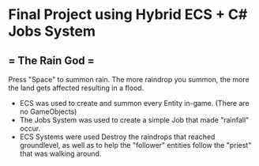 # Final Project using Hybrid ECS + C# Jobs System
## = The Rain God =

Press "Space" to summon rain. The more raindrop you summon, the more the land gets affected resulting in a flood.
- ECS was used to create and summon every Entity in-game. (There are no GameObjects)
- The Jobs System was used to create a simple Job that made "rainfall" occur.
- ECS Systems were used Destroy the raindrops that reached groundlevel, as well as to help the "follower" entities follow the "priest" that was walking around.
